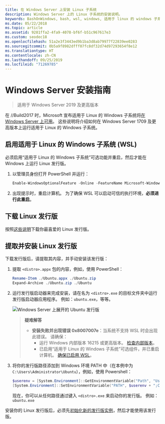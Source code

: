 ```yaml
---
title: 在 Windows Server 上安装 Linux 子系统
description: Windows Server 上的 Linux 子系统的安装说明。
keywords: BashOnWindows, bash, wsl, windows, 适用于 linux 的 windows 子系统, windowssubsystem, ubuntu, windows server
ms.date: 05/22/2018
ms.topic: article
ms.assetid: 9281ffa2-4fa9-4078-bf6f-b51c967617e3
ms.custom: seodec18
ms.openlocfilehash: 51a2e3f3443ed9b1ba3d8ab79977f22839ee0283
ms.sourcegitcommit: 0b5a9f8982dfff07fc8df32d74d97293654f8e12
ms.translationtype: HT
ms.contentlocale: zh-CN
ms.lasthandoff: 09/25/2019
ms.locfileid: "71269785"
---
```

# <a name="windows-server-installation-guide"></a>Windows Server 安装指南

> 适用于 Windows Server 2019 及更高版本

在 //Build2017 时，Microsoft 宣布适用于 Linux 的 Windows 子系统将[在 Windows Server 上可用](https://blogs.technet.microsoft.com/hybridcloud/2017/05/10/windows-server-for-developers-news-from-microsoft-build-2017/)。  这些说明将介绍如何在 Windows Server 1709 及更高版本上运行适用于 Linux 的 Windows 子系统。

## <a name="enable-the-windows-subsystem-for-linux-wsl"></a>启用适用于 Linux 的 Windows 子系统 (WSL)

必须启用“适用于 Linux 的 Windows 子系统”可选功能并重启，然后才能在 Windows 上运行 Linux 发行版。

1. 以管理员身份打开 PowerShell 并运行：
    ```powershell
    Enable-WindowsOptionalFeature -Online -FeatureName Microsoft-Windows-Subsystem-Linux
    ```

2. 出现提示时，重启计算机。 为了确保 WSL 可以启动可信的执行环境，**必须进行此重启**。

## <a name="download-a-linux-distro"></a>下载 Linux 发行版

按照[这些说明](install-manual.md)下载你最喜爱的 Linux 发行版。

## <a name="extract-and-install-a-linux-distro"></a>提取并安装 Linux 发行版
下载发行版后，请提取其内容，并手动安装该发行版：

1. 提取 `<distro>.appx` 包的内容，例如，使用 PowerShell：

    ```powershell
    Rename-Item ./Ubuntu.appx ./Ubuntu.zip
    Expand-Archive ./Ubuntu.zip ./Ubuntu
    ```

2. 运行发行版启动器来完成安装，请在名为 `<distro>.exe` 的目标文件夹中运行发行版启动器应用程序。 例如：`ubuntu.exe`，等等。

    ![Windows Server 上展开的 Ubuntu 发行版](media/server-appx-expand.png)

    > **疑难解答**
    > * **安装失败并出现错误 0x8007007e**：当系统不支持 WSL 时会出现此错误。 请确保：
    >   * 运行 Windows 内部版本 16215 或更高版本。 [检查内部版本](troubleshooting.md#check-your-build-number)。
    >   * 已启用“适用于 Linux 的 Windows 子系统”可选组件，并已重启计算机。  [确保已启用 WSL](troubleshooting.md#confirm-wsl-is-enabled)。
    
3. 将你的发行版路径添加到 Windows 环境 PATH 中（在本例中为 `C:\Users\Administrator\Ubuntu`），例如，使用 Powershell：
        
    ```powershell
    $userenv = [System.Environment]::GetEnvironmentVariable("Path", "User")
    [System.Environment]::SetEnvironmentVariable("PATH", $userenv + ";C:\Users\Administrator\Ubuntu", "User")
    ```
    现在，你可以从任何路径通过键入 `<distro>.exe` 来启动你的发行版。 例如：`ubuntu.exe`

安装你的 Linux 发行版后，必须先[初始化新的发行版实例](initialize-distro.md)，然后才能使用该发行版。
